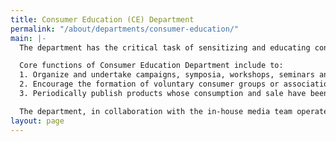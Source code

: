 ```yaml
---
title: Consumer Education (CE) Department
permalink: "/about/departments/consumer-education/"
main: |-
  The department has the critical task of sensitizing and educating consumers on their rights and responsibilities because an enlightened consumer is an empowered consumer. It also provides timely and useful information about market developments and related issues. In order to achieve its mandate and expand the Council’s reach especially, to the grass root areas of the country, the department actively engages market executives, Local Government Council executives, conventional media organisations, religious, youth and women groups, civil society organisations such as Consumer Protection Associations (CPAs), other Non-Governmental Organisations (NGOs), Community Based Organisations (CBOs) as trusted and respected dissemination channels.

  Core functions of Consumer Education Department include to:
  1. Organize and undertake campaigns, symposia, workshops, seminars and other activities to increase consumer awareness. The department also develops and produces consumer education messages in various local languages which are disseminated through the print (e.g. flyers, posters, quarterly journal − Consumer Voice), audio−visual and social media.
  2. Encourage the formation of voluntary consumer groups or associations for consumer well-being. The department encourages the establishment of Fan Clubs in primary schools, Young Consumer Clubs in secondary schools and Consumer Ambassadors in tertiary institutions across the country as well as register consumer NGOs.
  3. Periodically publish products whose consumption and sale have been banned, withdrawn, severally restricted or not approved by the Federal Government or foreign governments.

  The department, in collaboration with the in-house media team operates a full audio-visual studio for producing programmes and content for television and other communication channels. The studio also records and archives activities and events of the Council for educational and reference purposes.
layout: page
---
```


